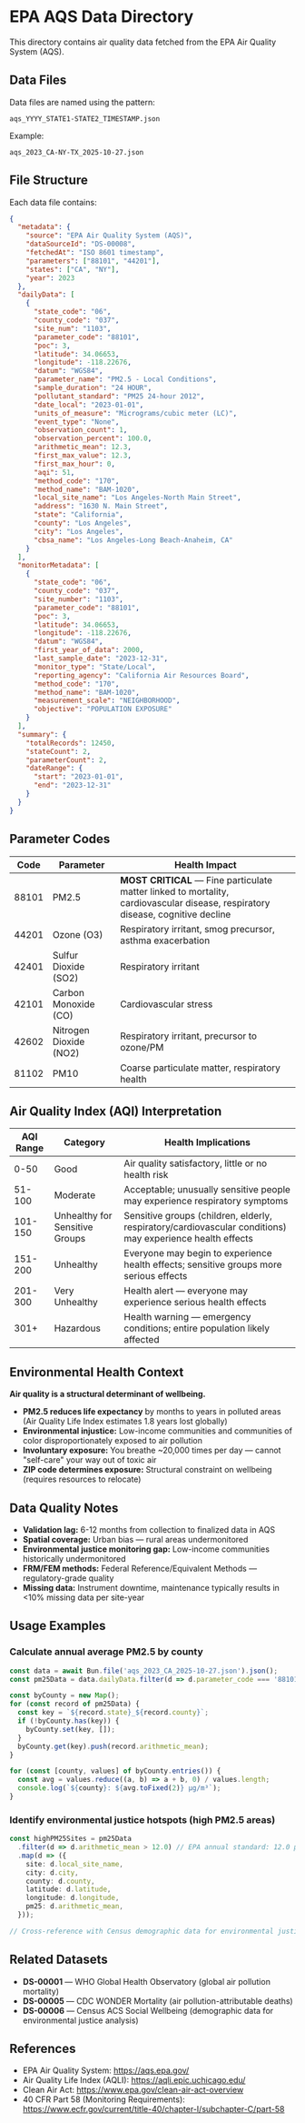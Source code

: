 # EPA AQS Data Directory

This directory contains air quality data fetched from the EPA Air Quality System (AQS).

## Data Files

Data files are named using the pattern:
```
aqs_YYYY_STATE1-STATE2_TIMESTAMP.json
```

Example:
```
aqs_2023_CA-NY-TX_2025-10-27.json
```

## File Structure

Each data file contains:

```json
{
  "metadata": {
    "source": "EPA Air Quality System (AQS)",
    "dataSourceId": "DS-00008",
    "fetchedAt": "ISO 8601 timestamp",
    "parameters": ["88101", "44201"],
    "states": ["CA", "NY"],
    "year": 2023
  },
  "dailyData": [
    {
      "state_code": "06",
      "county_code": "037",
      "site_num": "1103",
      "parameter_code": "88101",
      "poc": 3,
      "latitude": 34.06653,
      "longitude": -118.22676,
      "datum": "WGS84",
      "parameter_name": "PM2.5 - Local Conditions",
      "sample_duration": "24 HOUR",
      "pollutant_standard": "PM25 24-hour 2012",
      "date_local": "2023-01-01",
      "units_of_measure": "Micrograms/cubic meter (LC)",
      "event_type": "None",
      "observation_count": 1,
      "observation_percent": 100.0,
      "arithmetic_mean": 12.3,
      "first_max_value": 12.3,
      "first_max_hour": 0,
      "aqi": 51,
      "method_code": "170",
      "method_name": "BAM-1020",
      "local_site_name": "Los Angeles-North Main Street",
      "address": "1630 N. Main Street",
      "state": "California",
      "county": "Los Angeles",
      "city": "Los Angeles",
      "cbsa_name": "Los Angeles-Long Beach-Anaheim, CA"
    }
  ],
  "monitorMetadata": [
    {
      "state_code": "06",
      "county_code": "037",
      "site_number": "1103",
      "parameter_code": "88101",
      "poc": 3,
      "latitude": 34.06653,
      "longitude": -118.22676,
      "datum": "WGS84",
      "first_year_of_data": 2000,
      "last_sample_date": "2023-12-31",
      "monitor_type": "State/Local",
      "reporting_agency": "California Air Resources Board",
      "method_code": "170",
      "method_name": "BAM-1020",
      "measurement_scale": "NEIGHBORHOOD",
      "objective": "POPULATION EXPOSURE"
    }
  ],
  "summary": {
    "totalRecords": 12450,
    "stateCount": 2,
    "parameterCount": 2,
    "dateRange": {
      "start": "2023-01-01",
      "end": "2023-12-31"
    }
  }
}
```

## Parameter Codes

| Code | Parameter | Health Impact |
|------|-----------|---------------|
| 88101 | PM2.5 | **MOST CRITICAL** — Fine particulate matter linked to mortality, cardiovascular disease, respiratory disease, cognitive decline |
| 44201 | Ozone (O3) | Respiratory irritant, smog precursor, asthma exacerbation |
| 42401 | Sulfur Dioxide (SO2) | Respiratory irritant |
| 42101 | Carbon Monoxide (CO) | Cardiovascular stress |
| 42602 | Nitrogen Dioxide (NO2) | Respiratory irritant, precursor to ozone/PM |
| 81102 | PM10 | Coarse particulate matter, respiratory health |

## Air Quality Index (AQI) Interpretation

| AQI Range | Category | Health Implications |
|-----------|----------|---------------------|
| 0-50 | Good | Air quality satisfactory, little or no health risk |
| 51-100 | Moderate | Acceptable; unusually sensitive people may experience respiratory symptoms |
| 101-150 | Unhealthy for Sensitive Groups | Sensitive groups (children, elderly, respiratory/cardiovascular conditions) may experience health effects |
| 151-200 | Unhealthy | Everyone may begin to experience health effects; sensitive groups more serious effects |
| 201-300 | Very Unhealthy | Health alert — everyone may experience serious health effects |
| 301+ | Hazardous | Health warning — emergency conditions; entire population likely affected |

## Environmental Health Context

**Air quality is a structural determinant of wellbeing.**

- **PM2.5 reduces life expectancy** by months to years in polluted areas (Air Quality Life Index estimates 1.8 years lost globally)
- **Environmental injustice:** Low-income communities and communities of color disproportionately exposed to air pollution
- **Involuntary exposure:** You breathe ~20,000 times per day — cannot "self-care" your way out of toxic air
- **ZIP code determines exposure:** Structural constraint on wellbeing (requires resources to relocate)

## Data Quality Notes

- **Validation lag:** 6-12 months from collection to finalized data in AQS
- **Spatial coverage:** Urban bias — rural areas undermonitored
- **Environmental justice monitoring gap:** Low-income communities historically undermonitored
- **FRM/FEM methods:** Federal Reference/Equivalent Methods — regulatory-grade quality
- **Missing data:** Instrument downtime, maintenance typically results in <10% missing data per site-year

## Usage Examples

### Calculate annual average PM2.5 by county
```typescript
const data = await Bun.file('aqs_2023_CA_2025-10-27.json').json();
const pm25Data = data.dailyData.filter(d => d.parameter_code === '88101');

const byCounty = new Map();
for (const record of pm25Data) {
  const key = `${record.state}_${record.county}`;
  if (!byCounty.has(key)) {
    byCounty.set(key, []);
  }
  byCounty.get(key).push(record.arithmetic_mean);
}

for (const [county, values] of byCounty.entries()) {
  const avg = values.reduce((a, b) => a + b, 0) / values.length;
  console.log(`${county}: ${avg.toFixed(2)} µg/m³`);
}
```

### Identify environmental justice hotspots (high PM2.5 areas)
```typescript
const highPM25Sites = pm25Data
  .filter(d => d.arithmetic_mean > 12.0) // EPA annual standard: 12.0 µg/m³
  .map(d => ({
    site: d.local_site_name,
    city: d.city,
    county: d.county,
    latitude: d.latitude,
    longitude: d.longitude,
    pm25: d.arithmetic_mean,
  }));

// Cross-reference with Census demographic data for environmental justice analysis
```

## Related Datasets

- **DS-00001** — WHO Global Health Observatory (global air pollution mortality)
- **DS-00005** — CDC WONDER Mortality (air pollution-attributable deaths)
- **DS-00006** — Census ACS Social Wellbeing (demographic data for environmental justice analysis)

## References

- EPA Air Quality System: https://aqs.epa.gov/
- Air Quality Life Index (AQLI): https://aqli.epic.uchicago.edu/
- Clean Air Act: https://www.epa.gov/clean-air-act-overview
- 40 CFR Part 58 (Monitoring Requirements): https://www.ecfr.gov/current/title-40/chapter-I/subchapter-C/part-58

